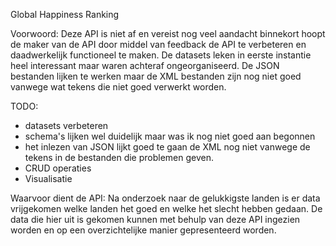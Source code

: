 Global Happiness Ranking

Voorwoord:
Deze API is niet af en vereist nog veel aandacht binnekort hoopt de maker van de API door middel van feedback de API te verbeteren en daadwerkelijk functioneel te maken. 
De datasets leken in eerste instantie heel interessant maar waren achteraf ongeorganiseerd.
De JSON bestanden lijken te werken maar de XML bestanden zijn nog niet goed vanwege wat tekens die niet goed verwerkt worden.

TODO:
- datasets verbeteren
- schema's lijken wel duidelijk maar was ik nog niet goed aan begonnen
- het inlezen van JSON lijkt goed te gaan de XML nog niet vanwege de tekens in de bestanden die problemen geven.
- CRUD operaties
- Visualisatie

Waarvoor dient de API:
Na onderzoek naar de gelukkigste landen is er data vrijgekomen welke landen het goed en welke het slecht hebben gedaan.
De data die hier uit is gekomen kunnen met behulp van deze API ingezien worden en op een overzichtelijke manier gepresenteerd worden.

